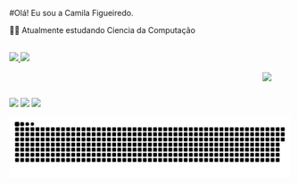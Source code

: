 #Olá! Eu sou a Camila Figueiredo.

🧑‍🎓 Atualmente estudando Ciencia da Computação

 <div><br>
  <a href="https://github.com/CamilaFSilva10">
  <img height="160em" src="https://github-readme-stats.vercel.app/api?username=CamilaFSilva10&show_icons=true&theme=dracula&include_all_commits=true&count_private=true&title_color=B40431"/>
  <img height="160em" src="https://github-readme-stats.vercel.app/api/top-langs/?username=CamilaFSilva10&layout=compact&langs_count=7&theme=dracula&title_color=B40431"/>
</div>

 <div style="display: inline_block"><br>
    <img align="right" src="http://g.recordit.co/ippO49R3QA.gif" width="10%">
 </div><br>
 
##
  
<div> 
  <a href="https://www.instagram.com/fig_camila1/" target="_blank"><img src="https://img.shields.io/badge/-Instagram-%23E4405F?style=for-the-badge&logo=instagram&logoColor=white" target="_blank"></a>
  <a href = "mailto:camilafigueiredosilva10@gmail.com"><img src="https://img.shields.io/badge/-Gmail-%23333?style=for-the-badge&logo=gmail&logoColor=white" target="_blank"></a>
  <a href="https://www.linkedin.com/in/camila-figueiredo-8874201a5/" target="_blank"><img src="https://img.shields.io/badge/-LinkedIn-%230077B5?style=for-the-badge&logo=linkedin&logoColor=white" target="_blank"></a> 
  
  ![Snake animation](https://github.com/CamilaFSilva10/CamilaFSilva/blob/output/github-contribution-grid-snake.svg)
 
</div>
